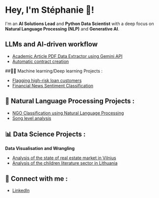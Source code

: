 # Hey, I'm Stéphanie 🐝! 
I'm an **AI Solutions Lead** and **Python Data Scientist** with a deep focus on **Natural Language Processing (NLP)** and **Generative AI**. 

##  LLMs and AI-driven workflow
- [Academic Article PDF Data Extractor using Gemini API](https://github.com/StMaCre/database_extractor)
- [Automatic contract creation](https://github.com/StMaCre/contract_creator) 

##👨‍💻 Machine learning/Deep learning Projects :
- [Flagging high-risk loan customers](https://github.com/StMaCre/Flag_Loans)
- [Financial News Sentiment Classification](https://github.com/StMaCre/financial-news-sentiment-classification/tree/main)

## 📜 Natural Language Processing Projects :
- [NGO Classification using Natural Language Processing](https://github.com/StMaCre/NLP_Classification_NGO)
- [Song level analysis](https://github.com/StMaCre/NLP_Song_level_analysis)

## 📊 Data Science Projects :
**Data Visualisation and Wrangling**
- [Analysis of the state of real estate market in Vilnius](https://github.com/StMaCre/DS_Real_estate/)
- [Analysis of the children literature sector in Lithuania](https://github.com/StMaCre/DS_youth_literature_lithuania/)

## 🦉 Connect with me :
- [LinkedIn](https://www.linkedin.com/in/st%C3%A9phanie-cr%C3%AAteur-79050086/)
